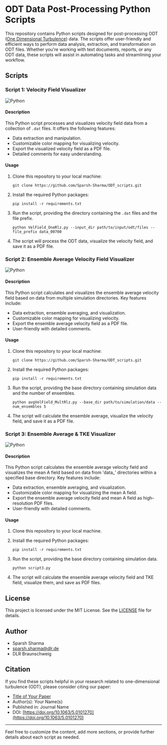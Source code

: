 # ODT Data Post-Processing Python Scripts

This repository contains Python scripts designed for post-processing ODT ([One Dimensional Turbulence](https://doi.org/10.1063/5.0101270)) data. The scripts offer user-friendly and efficient ways to perform data analysis, extraction, and transformation on ODT files. Whether you're working with text documents, reports, or any ODT data, these scripts will assist in automating tasks and streamlining your workflow.

## Scripts

### Script 1: Velocity Field Visualizer

![Python](https://img.shields.io/badge/Python-3.x-blue.svg)

#### Description

This Python script processes and visualizes velocity field data from a collection of `.dat` files. It offers the following features:

- Data extraction and manipulation.
- Customizable color mapping for visualizing velocity.
- Export the visualized velocity field as a PDF file.
- Detailed comments for easy understanding.

#### Usage

1. Clone this repository to your local machine:

   ```shell
   git clone https://github.com/Sparsh-Sharma/ODT_scripts.git
   ```

2. Install the required Python packages:

   ```shell
   pip install -r requirements.txt
   ```

3. Run the script, providing the directory containing the `.dat` files and the file prefix.

   ```shell
   python VelField_OneRlz.py --input_dir path/to/input/odt/files --file_prefix data_00700
   ```

4. The script will process the ODT data, visualize the velocity field, and save it as a PDF file.

### Script 2: Ensemble Average Velocity Field Visualizer

![Python](https://img.shields.io/badge/Python-3.x-blue.svg)

#### Description

This Python script calculates and visualizes the ensemble average velocity field based on data from multiple simulation directories. Key features include:

- Data extraction, ensemble averaging, and visualization.
- Customizable color mapping for visualizing velocity.
- Export the ensemble average velocity field as a PDF file.
- User-friendly with detailed comments.

#### Usage

1. Clone this repository to your local machine:

   ```shell
   git clone https://github.com/Sparsh-Sharma/ODT_scripts.git
   ```

2. Install the required Python packages:

   ```shell
   pip install -r requirements.txt
   ```

3. Run the script, providing the base directory containing simulation data and the number of ensembles.

   ```shell
   python avgVelField_MultRlz.py --base_dir path/to/simulation/data --num_ensembles 5
   ```

4. The script will calculate the ensemble average, visualize the velocity field, and save it as a PDF file.

### Script 3: Ensemble Average & TKE Visualizer

![Python](https://img.shields.io/badge/Python-3.x-blue.svg)

#### Description

This Python script calculates the ensemble average velocity field and visualizes the mean A field based on data from 'data_' directories within a specified base directory. Key features include:

- Data extraction, ensemble averaging, and visualization.
- Customizable color mapping for visualizing the mean A field.
- Export the ensemble average velocity field and mean A field as high-resolution PDF files.
- User-friendly with detailed comments.

#### Usage

1. Clone this repository to your local machine.

2. Install the required Python packages:

   ```shell
   pip install -r requirements.txt
   ```

3. Run the script, providing the base directory containing simulation data.

   ```shell
   python script3.py
   ```

4. The script will calculate the ensemble average velocity field and TKE field, visualize them, and save as PDF files.

## License

This project is licensed under the MIT License. See the [LICENSE](./LICENSE) file for details.

## Author

- Sparsh Sharma
- sparsh.sharma@dlr.de
- DLR Braunschweig

## Citation

If you find these scripts helpful in your research related to one-dimensional turbulence (ODT), please consider citing our paper:

- [Title of Your Paper](https://doi.org/10.1063/5.0101270)
- Author(s): Your Name(s)
- Published in: Journal Name
- DOI: [https://doi.org/10.1063/5.0101270](https://doi.org/10.1063/5.0101270)
---

Feel free to customize the content, add more sections, or provide further details about each script as needed.
```
